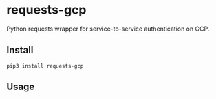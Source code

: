 # requests-gcp

Python requests wrapper for service-to-service authentication on GCP.

## Install

```
pip3 install requests-gcp
```

## Usage

```python

```
